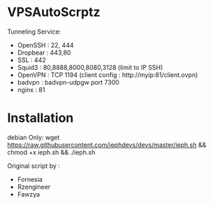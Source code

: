 # VPSAutoScrptz
Tunneling Service:  

* OpenSSH : 22, 444   
* Dropbear : 443,80
* SSL : 442
* Squid3 : 80,8888,8000,8080,3128 (limit to IP SSH)     
* OpenVPN : TCP 1194 (client config : http://myip:81/client.ovpn)    
* badvpn : badvpn-udpgw port 7300    
* nginx : 81

# Installation
debian Only: wget https://raw.githubusercontent.com/iephdevs/devs/master/ieph.sh && chmod +x ieph.sh && ./ieph.sh


Original script by :
* Fornesia
* Rzengineer
* Fawzya
